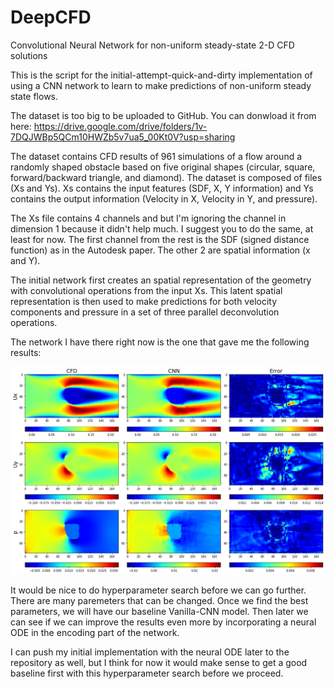 # DeepCFD
Convolutional Neural Network for non-uniform steady-state 2-D CFD solutions

This is the script for the initial-attempt-quick-and-dirty implementation of using a CNN network to learn to make predictions of non-uniform steady state flows.

The dataset is too big to be uploaded to GitHub. You can donwload it from here: https://drive.google.com/drive/folders/1v-7DQJWBp5QCm10HWZb5v7ua5_00Kt0V?usp=sharing

The dataset contains CFD results of 961 simulations of a flow around a randomly shaped obstacle based on five original shapes (circular, square, forward/backward triangle, and diamond). The dataset is composed of files (Xs and Ys). Xs contains the input features (SDF, X, Y information) and Ys contains the output information (Velocity in X, Velocity in Y, and pressure).

The Xs file contains 4 channels and but I'm ignoring the channel in dimension 1 because it didn't help much. I suggest you to do the same, at least for now. The first channel from the rest is the SDF (signed distance function) as in the Autodesk paper. The other 2 are spatial information (x and Y).

The initial network first creates an spatial representation of the geometry with convolutional operations from the input Xs. This latent spatial representation is then used to make predictions for both velocity components and pressure in a set of three parallel deconvolution operations.

The network I have there right now is the one that gave me the following results:

![CFDAI](./CFDAI.png)

It would be nice to do hyperparameter search before we can go further. There are many paremeters that can be changed. Once we find the best parameters, we will have our baseline Vanilla-CNN model. Then later we can see if we can improve the results even more by incorporating a neural ODE in the encoding part of the network.

I can push my initial implementation with the neural ODE later to the repository as well, but I think for now it would make sense to get a good baseline first with this hyperparameter search before we proceed.
